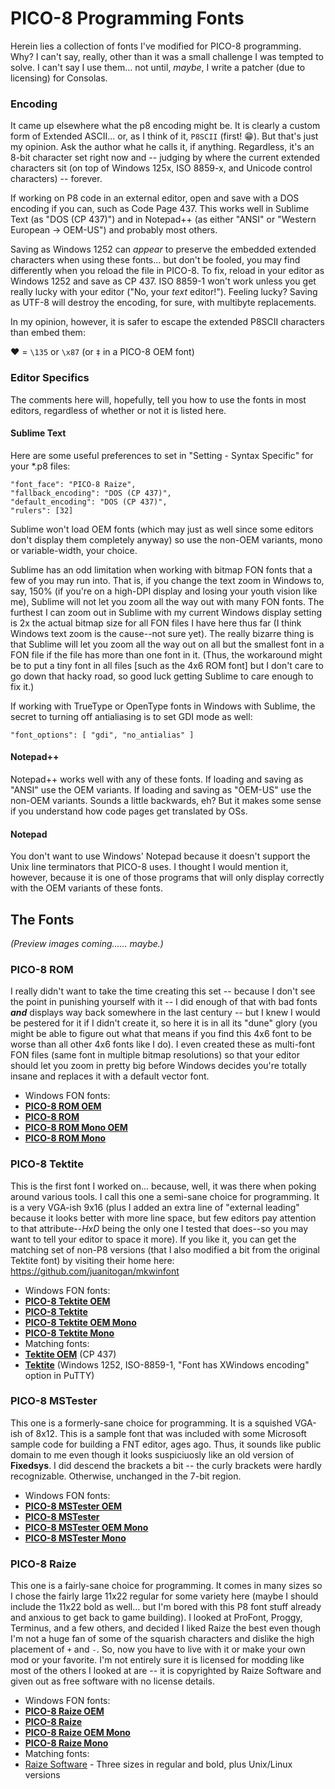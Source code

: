 # PICO-8 Programming Fonts

Herein lies a collection of fonts I've modified for PICO-8 programming.  Why?  I can't say, really, other than it was a small challenge I was tempted to solve.  I can't say I use them... not until, _maybe_, I write a patcher (due to licensing) for Consolas.

### Encoding

It came up elsewhere what the p8 encoding might be.  It is clearly a custom form of Extended ASCII... or, as I think of it, `P8SCII` (first! :grin:).  But that's just my opinion.  Ask the author what he calls it, if anything.  Regardless, it's an 8-bit character set right now and -- judging by where the current extended characters sit (on top of Windows 125x, ISO 8859-x, and Unicode control characters) -- forever.

If working on P8 code in an external editor, open and save with a DOS encoding if you can, such as Code Page 437.  This works well in Sublime Text (as "DOS (CP 437)") and in Notepad++ (as either "ANSI" or "Western European -> OEM-US") and probably most others.

Saving as Windows 1252 can _appear_ to preserve the embedded extended characters when using these fonts... but don't be fooled, you may find differently when you reload the file in PICO-8.  To fix, reload in your editor as Windows 1252 and save as CP 437.  ISO 8859-1 won't work unless you get really lucky with your editor ("No, your _text_ editor!").  Feeling lucky?  Saving as UTF-8 will destroy the encoding, for sure, with multibyte replacements.

In my opinion, however, it is safer to escape the extended P8SCII characters than embed them:

♥ = `\135` or `\x87` (or `‡` in a PICO-8 OEM font)

### Editor Specifics

The comments here will, hopefully, tell you how to use the fonts in most editors, regardless of whether or not it is listed here.

#### Sublime Text

Here are some useful preferences to set in "Setting - Syntax Specific" for your *.p8 files:
```
"font_face": "PICO-8 Raize",
"fallback_encoding": "DOS (CP 437)",
"default_encoding": "DOS (CP 437)",
"rulers": [32]
```

Sublime won't load OEM fonts (which may just as well since some editors don't display them completely anyway) so use the non-OEM variants, mono or variable-width, your choice.

Sublime has an odd limitation when working with bitmap FON fonts that a few of you may run into.  That is, if you change the text zoom in Windows to, say, 150% (if you're on a high-DPI display and losing your youth vision like me), Sublime will not let you zoom all the way out with many FON fonts.  The furthest I can zoom out in Sublime with my current Windows display setting is 2x the actual bitmap size for all FON files I have here thus far (I think Windows text zoom is the cause--not sure yet).  The really bizarre thing is that Sublime will let you zoom all the way out on all but the smallest font in a FON file if the file has more than one font in it.  (Thus, the workaround might be to put a tiny font in all files [such as the 4x6 ROM font] but I don't care to go down that hacky road, so good luck getting Sublime to care enough to fix it.)

If working with TrueType or OpenType fonts in Windows with Sublime, the secret to turning off antialiasing is to set GDI mode as well:
```
"font_options": [ "gdi", "no_antialias" ]
```

#### Notepad++

Notepad++ works well with any of these fonts.  If loading and saving as "ANSI" use the OEM variants.  If loading and saving as "OEM-US" use the non-OEM variants.  Sounds a little backwards, eh?  But it makes some sense if you understand how code pages get translated by OSs.

#### Notepad

You don't want to use Windows' Notepad because it doesn't support the Unix line terminators that PICO-8 uses.  I thought I would mention it, however, because it is one of those programs that will only display correctly with the OEM variants of these fonts.

## The Fonts
_(Preview images coming...... maybe.)_

### PICO-8 ROM
I really didn't want to take the time creating this set -- because I don't see the point in punishing yourself with it -- I did enough of that with bad fonts ***and*** displays way back somewhere in the last century -- but I knew I would be pestered for it if I didn't create it, so here it is in all its "dune" glory (you might be able to figure out what that means if you find this 4x6 font to be worse than all other 4x6 fonts like I do).  I even created these as multi-font FON files (same font in multiple bitmap resolutions) so that your editor should let you zoom in pretty big before Windows decides you're totally insane and replaces it with a default vector font.
* Windows FON fonts:
 * [**PICO-8 ROM OEM**](https://github.com/juanitogan/p8-programming-fonts/raw/master/bitmap-fonts/p8-rom-oem.fon)
 * [**PICO-8 ROM**](https://github.com/juanitogan/p8-programming-fonts/raw/master/bitmap-fonts/p8-rom.fon)
 * [**PICO-8 ROM Mono OEM**](https://github.com/juanitogan/p8-programming-fonts/raw/master/bitmap-fonts/p8-rom-mono-oem.fon)
 * [**PICO-8 ROM Mono**](https://github.com/juanitogan/p8-programming-fonts/raw/master/bitmap-fonts/p8-rom-mono.fon)

### PICO-8 Tektite
This is the first font I worked on... because, well, it was there when poking around various tools.  I call this one a semi-sane choice for programming.  It is a very VGA-ish 9x16 (plus I added an extra line of "external leading" because it looks better with more line space, but few editors pay attention to that attribute--_HxD_ being the only one I tested that does--so you may want to tell your editor to space it more).  If you like it, you can get the matching set of non-P8 versions (that I also modified a bit from the original Tektite font) by visiting their home here: https://github.com/juanitogan/mkwinfont
* Windows FON fonts:
 * [**PICO-8 Tektite OEM**](https://github.com/juanitogan/p8-programming-fonts/raw/master/bitmap-fonts/p8-tektite-oem.fon)
 * [**PICO-8 Tektite**](https://github.com/juanitogan/p8-programming-fonts/raw/master/bitmap-fonts/p8-tektite.fon)
 * [**PICO-8 Tektite OEM Mono**](https://github.com/juanitogan/p8-programming-fonts/raw/master/bitmap-fonts/p8-tektite-mono-oem.fon)
 * [**PICO-8 Tektite Mono**](https://github.com/juanitogan/p8-programming-fonts/raw/master/bitmap-fonts/p8-tektite-mono.fon)
 * Matching fonts:
  * [**Tektite OEM**](https://github.com/juanitogan/mkwinfont/raw/master/fonts/tektite16x9oem.fon) (CP 437)
  * [**Tektite**](https://github.com/juanitogan/mkwinfont/raw/master/fonts/tektite16x9.fon) (Windows 1252, ISO-8859-1, "Font has XWindows encoding" option in PuTTY)

### PICO-8 MSTester
This one is a formerly-sane choice for programming.  It is a squished VGA-ish of 8x12.  This is a sample font that was included with some Microsoft sample code for building a FNT editor, ages ago.  Thus, it sounds like public domain to me even though it looks suspiciuosly like an old version of **Fixedsys**.  I did descend the brackets a bit -- the curly brackets were hardly recognizable.  Otherwise, unchanged in the 7-bit region.
* Windows FON fonts:
 * [**PICO-8 MSTester OEM**](https://github.com/juanitogan/p8-programming-fonts/raw/master/bitmap-fonts/p8-tester-oem.fon)
 * [**PICO-8 MSTester**](https://github.com/juanitogan/p8-programming-fonts/raw/master/bitmap-fonts/p8-tester.fon)
 * [**PICO-8 MSTester OEM Mono**](https://github.com/juanitogan/p8-programming-fonts/raw/master/bitmap-fonts/p8-tester-mono-oem.fon)
 * [**PICO-8 MSTester Mono**](https://github.com/juanitogan/p8-programming-fonts/raw/master/bitmap-fonts/p8-tester-mono.fon)

### PICO-8 Raize
This one is a fairly-sane choice for programming.  It comes in many sizes so I chose the fairly large 11x22 regular for some variety here (maybe I should include the 11x22 bold as well... but I'm bored with this P8 font stuff already and anxious to get back to game building).  I looked at ProFont, Proggy, Terminus, and a few others, and decided I liked Raize the best even though I'm not a huge fan of some of the squarish characters and dislike the high placement of `+` and `-`.  So, now you have to live with it or make your own mod or your favorite.  I'm not entirely sure it is licensed for modding like most of the others I looked at are -- it is copyrighted by Raize Software and given out as free software with no license details.
* Windows FON fonts:
 * [**PICO-8 Raize OEM**](https://github.com/juanitogan/p8-programming-fonts/raw/master/bitmap-fonts/p8-raize-oem.fon)
 * [**PICO-8 Raize**](https://github.com/juanitogan/p8-programming-fonts/raw/master/bitmap-fonts/p8-raize.fon)
 * [**PICO-8 Raize OEM Mono**](https://github.com/juanitogan/p8-programming-fonts/raw/master/bitmap-fonts/p8-raize-mono-oem.fon)
 * [**PICO-8 Raize Mono**](https://github.com/juanitogan/p8-programming-fonts/raw/master/bitmap-fonts/p8-raize-mono.fon)
* Matching fonts:
 * [Raize Software](http://www.raize.com/DevTools/Tools/RzFont.asp) - Three sizes in regular and bold, plus Unix/Linux versions
